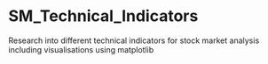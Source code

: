 # SM_Technical_Indicators
Research into different technical indicators for stock market analysis including visualisations using matplotlib
